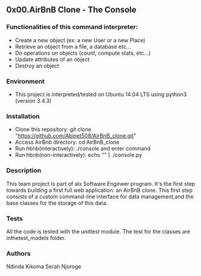 ## 0x00.AirBnB Clone - The Console

### Functionalities of this command interpreter:
- Create a new object (ex: a new User or a new Place)
- Retrieve an object from a file, a database etc...
- Do operations on objects (count, compute stats, etc...)
- Update attributes of an object
- Destroy an object

### Environment
- This project is interpreted/tested on Ubuntu 14.04 LTS using python3 (version 3.4.3)

### Installation
- Clone this repository: git clone "https://github.com/Abinet508/AirBnB_clone.git"
- Access AirBnb directory: cd AirBnB_clone
- Run hbnb(interactively): ./console and enter command
- Run hbnb(non-interactively): echo "" | ./console.py

### Description
This team project is part of alx Software Engineer program. It's the first step towards building a first full web application: an AirBnB clone. This first step consists of a custom command-line interface for data management,and the base classes for the storage of this data.

### Tests
All the code is tested with the unittest module. The test for the classes are inthetest_models folder.

### Authors
Ndinda Kikoma
Serah Njoroge
